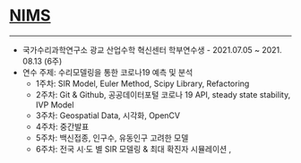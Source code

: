 # [NIMS](https://www.nims.re.kr/)

---
- 국가수리과학연구소 광교 산업수학 혁신센터 학부연수생 - 2021.07.05 ~ 2021. 08.13 (6주)
- 연수 주제: 수리모델링을 통한 코로나19 예측 및 분석
  - 1주차: SIR Model, Euler Method, Scipy Library, Refactoring
  - 2주차: Git & Github, 공공데이터포털 코로나 19 API, steady state stability, IVP Model
  - 3주차: Geospatial Data, 시각화, OpenCV 
  - 4주차: 중간발표
  - 5주차: 백신접종, 인구수, 유동인구 고려한 모델
  - 6주차: 전국 시·도 별 SIR 모델링 & 최대 확진자 시뮬레이션 , 
